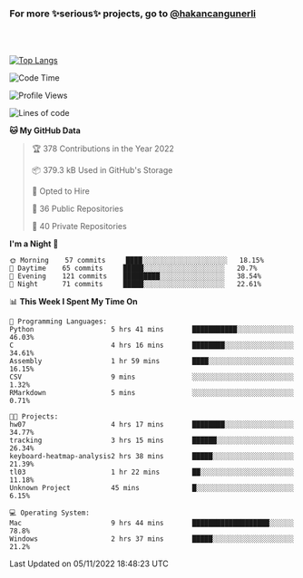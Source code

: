 ### For more ✨serious✨ projects, go to [@hakancangunerli](https://github.com/hakancangunerli)

<br>
<br>



[![Top Langs](https://github-readme-stats.vercel.app/api/top-langs/?username=63616e&layout=compact&hide=tex,html,shell,assembly,C&langs_count=6&exclude_repo=2015-csharp)](https://github.com/anuraghazra/github-readme-stats)


<!--START_SECTION:waka-->
![Code Time](http://img.shields.io/badge/Code%20Time-283%20hrs%209%20mins-blue)

![Profile Views](http://img.shields.io/badge/Profile%20Views-4-blue)

![Lines of code](https://img.shields.io/badge/From%20Hello%20World%20I%27ve%20Written-1%20Million%20lines%20of%20code-blue)

**🐱 My GitHub Data** 

> 🏆 378 Contributions in the Year 2022
 > 
> 📦 379.3 kB Used in GitHub's Storage 
 > 
> 💼 Opted to Hire
 > 
> 📜 36 Public Repositories 
 > 
> 🔑 40 Private Repositories  
 > 
**I'm a Night 🦉** 

```text
🌞 Morning    57 commits     ████░░░░░░░░░░░░░░░░░░░░░   18.15% 
🌆 Daytime    65 commits     █████░░░░░░░░░░░░░░░░░░░░   20.7% 
🌃 Evening    121 commits    █████████░░░░░░░░░░░░░░░░   38.54% 
🌙 Night      71 commits     █████░░░░░░░░░░░░░░░░░░░░   22.61%

```


📊 **This Week I Spent My Time On** 

```text
💬 Programming Languages: 
Python                   5 hrs 41 mins       ███████████░░░░░░░░░░░░░░   46.03% 
C                        4 hrs 16 mins       ████████░░░░░░░░░░░░░░░░░   34.61% 
Assembly                 1 hr 59 mins        ████░░░░░░░░░░░░░░░░░░░░░   16.15% 
CSV                      9 mins              ░░░░░░░░░░░░░░░░░░░░░░░░░   1.32% 
RMarkdown                5 mins              ░░░░░░░░░░░░░░░░░░░░░░░░░   0.71%

🐱‍💻 Projects: 
hw07                     4 hrs 17 mins       ████████░░░░░░░░░░░░░░░░░   34.77% 
tracking                 3 hrs 15 mins       ██████░░░░░░░░░░░░░░░░░░░   26.34% 
keyboard-heatmap-analysis2 hrs 38 mins       █████░░░░░░░░░░░░░░░░░░░░   21.39% 
tl03                     1 hr 22 mins        ██░░░░░░░░░░░░░░░░░░░░░░░   11.18% 
Unknown Project          45 mins             █░░░░░░░░░░░░░░░░░░░░░░░░   6.15%

💻 Operating System: 
Mac                      9 hrs 44 mins       ███████████████████░░░░░░   78.8% 
Windows                  2 hrs 37 mins       █████░░░░░░░░░░░░░░░░░░░░   21.2%

```


 Last Updated on 05/11/2022 18:48:23 UTC
<!--END_SECTION:waka-->


